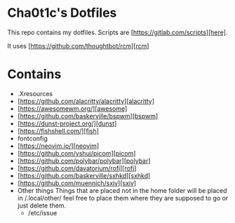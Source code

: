 # Cha0t1c's Dotfiles
This repo contains my dotfiles.
Scripts are [https://gitlab.com/scripts][here].

It uses [https://github.com/thoughtbot/rcm][rcm]

# Contains
- .Xresources
- [https://github.com/alacritty/alacritty][alacritty]
- [https://awesomewm.org/][awesome]
- [https://github.com/baskerville/bspwm][bspwm]
- [https://dunst-project.org/][dunst]
- [https://fishshell.com/][fish]
- fontconfig
- [https://neovim.io/][neovim]
- [https://github.com/yshui/picom][picom]
- [https://github.com/polybar/polybar][polybar]
- [https://github.com/davatorium/rofi][rofi]
- [https://github.com/baskerville/sxhkd][sxhkd]
- [https://github.com/muennich/sxiv][sxiv]
- Other things
  Things that are placed not in the home folder will be placed in /.local/other/ feel free to place them where they are supposed to go or just delete them.
	- /etc/issue
